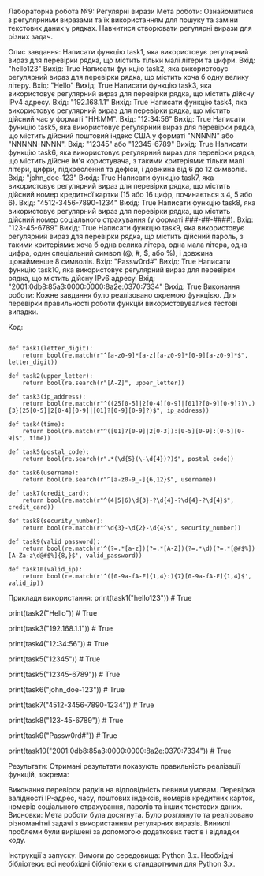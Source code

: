 Лабораторна робота №9: Регулярні вирази
Мета роботи:
Ознайомитися з регулярними виразами та їх використанням для пошуку та заміни текстових даних у рядках. Навчитися створювати регулярні вирази для різних задач.

Опис завдання:
Написати функцію task1, яка використовує регулярний вираз для перевірки рядка, що містить тільки малі літери та цифри. Вхід: "hello123" Вихід: True
Написати функцію task2, яка використовує регулярний вираз для перевірки рядка, що містить хоча б одну велику літеру. Вхід: "Hello" Вихід: True
Написати функцію task3, яка використовує регулярний вираз для перевірки рядка, що містить дійсну IPv4 адресу. Вхід: "192.168.1.1" Вихід: True
Написати функцію task4, яка використовує регулярний вираз для перевірки рядка, що містить дійсний час у форматі "HH:MM". Вхід: "12:34:56" Вихід: True
Написати функцію task5, яка використовує регулярний вираз для перевірки рядка, що містить дійсний поштовий індекс США у форматі "NNNNN" або "NNNNN-NNNN". Вхід: "12345" або "12345-6789" Вихід: True
Написати функцію task6, яка використовує регулярний вираз для перевірки рядка, що містить дійсне ім'я користувача, з такими критеріями: тільки малі літери, цифри, підкреслення та дефіси, і довжина від 6 до 12 символів. Вхід: "john_doe-123" Вихід: True
Написати функцію task7, яка використовує регулярний вираз для перевірки рядка, що містить дійсний номер кредитної картки (15 або 16 цифр, починається з 4, 5 або 6). Вхід: "4512-3456-7890-1234" Вихід: True
Написати функцію task8, яка використовує регулярний вираз для перевірки рядка, що містить дійсний номер соціального страхування (у форматі ###-##-####). Вхід: "123-45-6789" Вихід: True
Написати функцію task9, яка використовує регулярний вираз для перевірки рядка, що містить дійсний пароль, з такими критеріями: хоча б одна велика літера, одна мала літера, одна цифра, один спеціальний символ (@, #, $, або %), і довжина щонайменше 8 символів. Вхід: "Passw0rd#" Вихід: True
Написати функцію task10, яка використовує регулярний вираз для перевірки рядка, що містить дійсну IPv6 адресу. Вхід: "2001:0db8:85a3:0000:0000:8a2e:0370:7334" Вихід: True
Виконання роботи:
Кожне завдання було реалізовано окремою функцією. Для перевірки правильності роботи функцій використовувалися тестові випадки.

Код:
```import re

def task1(letter_digit):
    return bool(re.match(r"^[a-z0-9]*[a-z][a-z0-9]*[0-9][a-z0-9]*$", letter_digit))

def task2(upper_letter):
    return bool(re.search(r"[A-Z]", upper_letter))

def task3(ip_address):
    return bool(re.match(r"^((25[0-5]|2[0-4][0-9]|[01]?[0-9][0-9]?)\.){3}(25[0-5]|2[0-4][0-9]|[01]?[0-9][0-9]?)$", ip_address))

def task4(time):
    return bool(re.match(r"^([01]?[0-9]|2[0-3]):[0-5][0-9]:[0-5][0-9]$", time))

def task5(postal_code):
    return bool(re.search(r".*(\d{5}(\-\d{4})?)$", postal_code))

def task6(username):
    return bool(re.search(r"^[a-z0-9_-]{6,12}$", username))

def task7(credit_card):
    return bool(re.match(r"^(4|5|6)\d{3}-?\d{4}-?\d{4}-?\d{4}$", credit_card))

def task8(security_number):
    return bool(re.match(r"^\d{3}-\d{2}-\d{4}$", security_number))

def task9(valid_password):
    return bool(re.match(r'^(?=.*[a-z])(?=.*[A-Z])(?=.*\d)(?=.*[@#$%])[A-Za-z\d@#$%]{8,}$', valid_password))

def task10(valid_ip):
    return bool(re.match(r'^([0-9a-fA-F]{1,4}:){7}[0-9a-fA-F]{1,4}$', valid_ip))
```
Приклади використання:
print(task1("hello123")) # True

print(task2("Hello")) # True

print(task3("192.168.1.1")) # True

print(task4("12:34:56")) # True

print(task5("12345")) # True

print(task5("12345-6789")) # True

print(task6("john_doe-123")) # True

print(task7("4512-3456-7890-1234")) # True

print(task8("123-45-6789")) # True

print(task9("Passw0rd#")) # True

print(task10("2001:0db8:85a3:0000:0000:8a2e:0370:7334")) # True


Результати:
Отримані результати показують правильність реалізації функцій, зокрема:


Виконання перевірок рядків на відповідність певним умовам.
Перевірка валідності IP-адрес, часу, поштових індексів, номерів кредитних карток, номерів соціального страхування, паролів та інших текстових даних.
Висновки:
Мета роботи була досягнута. Було розглянуто та реалізовано різноманітні задачі з використанням регулярних виразів. Виниклі проблеми були вирішені за допомогою додаткових тестів і відладки коду.


Інструкції з запуску:
Вимоги до середовища: Python 3.x.
Необхідні бібліотеки: всі необхідні бібліотеки є стандартними для Python 3.x.
